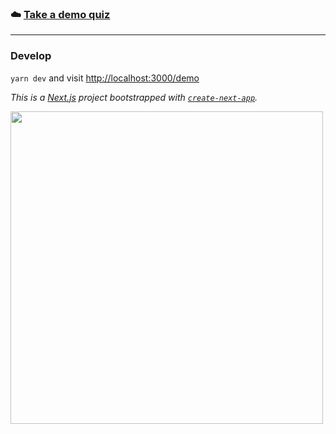 ### ☁️ [Take a demo quiz](https://quiz.vojta.vercel.app/)

---

### Develop
`yarn dev` and visit [http://localhost:3000/demo](http://localhost:3000/demo)


_This is a [Next.js](https://nextjs.org/) project bootstrapped with [`create-next-app`](https://github.com/vercel/next.js/tree/canary/packages/create-next-app)._

<img src="https://quiz.vojta.vercel.app/demo.gif" width="500">
